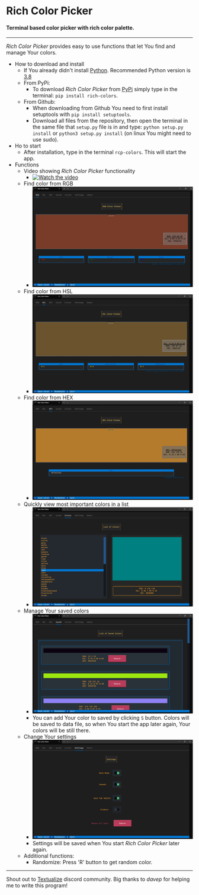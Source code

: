 # Rich Color Picker
#### Terminal based color picker with rich color palette.

---

*Rich Color Picker* provides easy to use functions that let You find and manage Your colors.

* How to download and install
  - If You already didn't install [Python](https://www.python.org/downloads/). Recommended Python version is [3.8](https://www.python.org/downloads/release/python-380/)
  - From PyPi:
    * To download *Rich Color Picker* from [PyPi](https://pypi.org/project/rcp-colors/) simply type in the terminal: `pip install rich-colors`.
  - From Github:
    * When downloading from Github You need to first install setuptools with `pip install setuptools`.
    * Download all files from the repository, then open the terminal in the same file that `setup.py` file is in and type: `python setup.py install` or `python3 setup.py install` (on linux You might need to use sudo).
* Ho to start
  - After installation, type in the terminal `rcp-colors`. This will start the app.
* Functions
  - Video showing *Rich Color Picker* functionality
    * [![Watch the video](https://img.youtube.com/vi/AgJ1DZi9suo/maxresdefault.jpg)](https://youtu.be/AgJ1DZi9suo)
  - Find color from RGB
    * ![RGB](images/RGB.jpg)
  - Find color from HSL
    * ![HSL](images/HSL.jpg)
  - Find color from HEX
    * ![HEX](images/HEX.jpg)
  - Quickly view most important colors in a list
    * ![COLORS](images/COLORS.jpg)
  - Manage Your saved colors
    * ![SAVED](images/SAVED.jpg)
    * You can add Your color to saved by clicking `S` button. Colors will be saved to data file, so when You start the app later again, Your colors will be still there.
  - Change Your settings
    * ![SETTINGS](images/SETTINGS.jpg)
    * Settings will be saved when You start *Rich Color Picker* later again.
  - Additional functions:
    * Randomize: Press 'R' button to get random color.

___

Shout out to [Textualize](https://github.com/Textualize/textual) discord community. Big thanks to *davep* for helping me to write this program!
